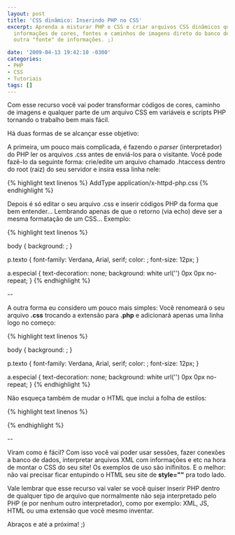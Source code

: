 ```yaml
---
layout: post
title: 'CSS dinâmico: Inserindo PHP no CSS'
excerpt: Aprenda a misturar PHP e CSS e criar arquivos CSS dinâmicos que podem trazer
  informações de cores, fontes e caminhos de imagens direto do banco de dados ou de
  outra "fonte" de informações. ;)

date: '2009-04-13 19:42:10 -0300'
categories:
- PHP
- CSS
- Tutoriais
tags: []
---
```

Com esse recurso você vai poder transformar códigos de cores, caminho de imagens e qualquer parte de um arquivo CSS em variáveis e scripts PHP tornando o trabalho bem mais fácil.

Há duas formas de se alcançar esse objetivo:

A primeira, um pouco mais complicada, é fazendo o <em>parser</em> (interpretador) do PHP ler os arquivos .css antes de enviá-los para o visitante. Você pode fazê-lo da seguinte forma: crie/edite um arquivo chamado .htaccess dentro do root (raiz) do seu servidor e insira essa linha nele:


{% highlight text linenos %}
AddType application/x-httpd-php.css
{% endhighlight %}

Depois é só editar o seu arquivo .css e inserir códigos PHP da forma que bem entender... Lembrando apenas de que o retorno (via echo) deve ser a mesma formatação de um CSS... Exemplo:


{% highlight text linenos %}
<?php
$cor_fundo = '#CCCCFF';
$cor_texto = '#003333';
$imagem_link = '../img/link.jpg'
?>

body {
background: <?php echo $cor_fundo; ?>;
}

p.texto {
font-family: Verdana, Arial, serif;
color: <?php echo $cor_texto; ?>;
font-size: 12px;
}

a.especial {
text-decoration: none;
background: white url('<?php echo $imagem_link; ?>') 0px 0px no-repeat;
}
{% endhighlight %}

--

A outra forma eu considero um pouco mais simples: Você renomeará o seu arquivo <strong>.css</strong> trocando a extensão para <strong>.php</strong> e adicionará apenas uma linha logo no começo:


{% highlight text linenos %}
<?php
// Define que o arquivo terá a codificação de saída no formato CSS
header("Content-type: text/css");

$cor_fundo = '#CCCCFF';
$cor_texto = '#003333';
$imagem_link = '../img/link.jpg'
?>

body {
background: <?php echo $cor_fundo; ?>;
}

p.texto {
font-family: Verdana, Arial, serif;
color: <?php echo $cor_texto; ?>;
font-size: 12px;
}

a.especial {
text-decoration: none;
background: white url('<?php echo $imagem_link; ?>') 0px 0px no-repeat;
}
{% endhighlight %}

Não esqueça também de mudar o HTML que inclui a folha de estilos:


{% highlight text linenos %}
<link rel="stylesheet" href="estilo.php" type="text/css" />
{% endhighlight %}

--

Viram como é fácil? Com isso você vai poder usar sessões, fazer conexões a banco de dados, interpretar arquivos XML com informações e etc na hora de montar o CSS do seu site! Os exemplos de uso são inifinitos. E o melhor: não vai precisar ficar entupindo o HTML seu site de <strong>style=""</strong> pra todo lado.

Vale lembrar que esse recurso vai valer se você quiser inserir PHP dentro de qualquer tipo de arquivo que normalmente não seja interpretado pelo PHP (e por nenhum outro interpretador), como por exemplo: XML, JS, HTML ou uma extensão que você mesmo inventar.

Abraços e até a próxima! ;)

